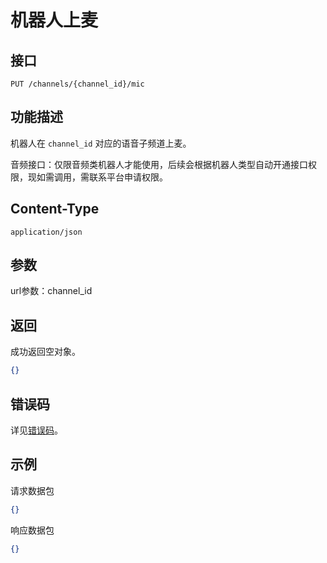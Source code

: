 # 机器人上麦

## 接口

```http
PUT /channels/{channel_id}/mic
```

## 功能描述

机器人在 `channel_id` 对应的语音子频道上麦。

音频接口：仅限音频类机器人才能使用，后续会根据机器人类型自动开通接口权限，现如需调用，需联系平台申请权限。

## Content-Type

```http
application/json
```

## 参数

url参数：channel_id

## 返回

成功返回空对象。

```json
{}
```

## 错误码

详见[错误码](../../../../openapi/error/error.md)。

## 示例

请求数据包

```json
{}
```

响应数据包

```json
{}
```
